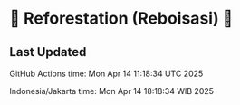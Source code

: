 
# 🌳 Reforestation (Reboisasi) 🌲

## Last Updated

GitHub Actions time: Mon Apr 14 11:18:34 UTC 2025

Indonesia/Jakarta time: Mon Apr 14 18:18:34 WIB 2025
